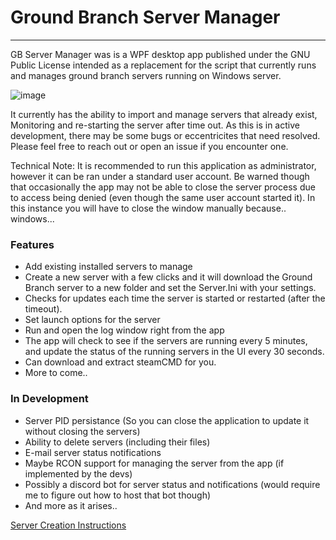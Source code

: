 # Ground Branch Server Manager
---
GB Server Manager was is a WPF desktop app published under the GNU Public License intended as a replacement for the script that currently runs and manages ground branch servers running on Windows server.

![image](https://user-images.githubusercontent.com/12722354/186763035-524be1d8-99b8-4412-9d34-c940c3f12dbf.png)

It currently has the ability to import and manage servers that already exist, Monitoring and re-starting the server after time out. As this is in active development, there may be some bugs or eccentricites that need resolved.  Please feel free to reach out or open an issue if you encounter one.

Technical Note: It is recommended to run this application as administrator, however it can be ran under a standard user account.  Be warned though that occasionally the app may not be able to close the server process due to access being denied (even though the same user account started it).  In this instance you will have to close the window manually because.. windows...

### Features
- Add existing installed servers to manage
- Create a new server with a few clicks and it will download the Ground Branch server to a new folder and set the Server.Ini with your settings.
- Checks for updates each time the server is started or restarted (after the timeout).
- Set launch options for the server
- Run and open the log window right from the app
- The app will check to see if the servers are running every 5 minutes, and update the status of the running servers in the UI every 30 seconds.
- Can download and extract steamCMD for you.
- More to come..

### In Development

- Server PID persistance (So you can close the application to update it without closing the servers)
- Ability to delete servers (including their files)
- E-mail server status notifications
- Maybe RCON support for managing the server from the app (if implemented by the devs)
- Possibly a discord bot for server status and notifications (would require me to figure out how to host that bot though)
- And more as it arises..

[Server Creation Instructions](Instructions.md)
